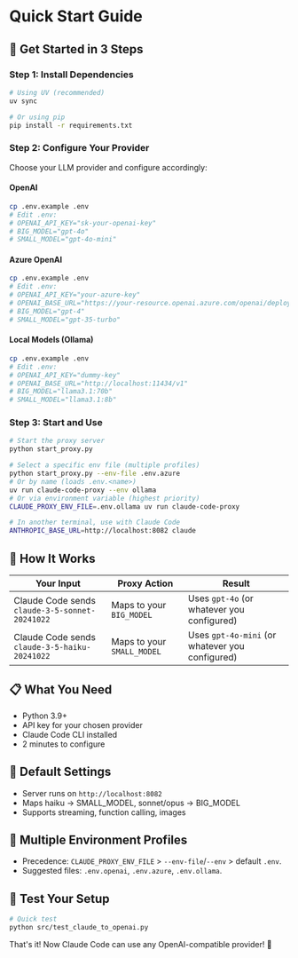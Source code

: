 # Quick Start Guide

## 🚀 Get Started in 3 Steps

### Step 1: Install Dependencies
```bash
# Using UV (recommended)
uv sync

# Or using pip
pip install -r requirements.txt
```

### Step 2: Configure Your Provider

Choose your LLM provider and configure accordingly:

#### OpenAI
```bash
cp .env.example .env
# Edit .env:
# OPENAI_API_KEY="sk-your-openai-key"
# BIG_MODEL="gpt-4o"
# SMALL_MODEL="gpt-4o-mini"
```

#### Azure OpenAI
```bash
cp .env.example .env
# Edit .env:
# OPENAI_API_KEY="your-azure-key"
# OPENAI_BASE_URL="https://your-resource.openai.azure.com/openai/deployments/your-deployment"
# BIG_MODEL="gpt-4"
# SMALL_MODEL="gpt-35-turbo"
```

#### Local Models (Ollama)
```bash
cp .env.example .env
# Edit .env:
# OPENAI_API_KEY="dummy-key"
# OPENAI_BASE_URL="http://localhost:11434/v1"
# BIG_MODEL="llama3.1:70b"
# SMALL_MODEL="llama3.1:8b"
```

### Step 3: Start and Use

```bash
# Start the proxy server
python start_proxy.py

# Select a specific env file (multiple profiles)
python start_proxy.py --env-file .env.azure
# Or by name (loads .env.<name>)
uv run claude-code-proxy --env ollama
# Or via environment variable (highest priority)
CLAUDE_PROXY_ENV_FILE=.env.ollama uv run claude-code-proxy

# In another terminal, use with Claude Code
ANTHROPIC_BASE_URL=http://localhost:8082 claude
```

## 🎯 How It Works

| Your Input | Proxy Action | Result |
|-----------|--------------|--------|
| Claude Code sends `claude-3-5-sonnet-20241022` | Maps to your `BIG_MODEL` | Uses `gpt-4o` (or whatever you configured) |
| Claude Code sends `claude-3-5-haiku-20241022` | Maps to your `SMALL_MODEL` | Uses `gpt-4o-mini` (or whatever you configured) |

## 📋 What You Need

- Python 3.9+
- API key for your chosen provider
- Claude Code CLI installed
- 2 minutes to configure

## 🔧 Default Settings
- Server runs on `http://localhost:8082`
- Maps haiku → SMALL_MODEL, sonnet/opus → BIG_MODEL
- Supports streaming, function calling, images

## 🔁 Multiple Environment Profiles
- Precedence: `CLAUDE_PROXY_ENV_FILE` > `--env-file`/`--env` > default `.env`.
- Suggested files: `.env.openai`, `.env.azure`, `.env.ollama`.

## 🧪 Test Your Setup
```bash
# Quick test
python src/test_claude_to_openai.py
```

That's it! Now Claude Code can use any OpenAI-compatible provider! 🎉
